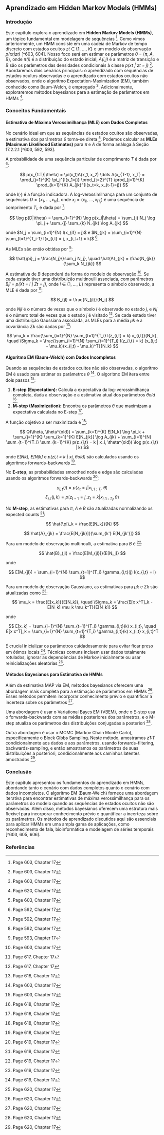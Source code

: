 ## Aprendizado em Hidden Markov Models (HMMs)

### Introdução

Este capítulo explora o aprendizado em **Hidden Markov Models (HMMs)**, um tópico fundamental em modelagem de sequências [^603]. Como vimos anteriormente, um HMM consiste em uma cadeia de Markov de tempo discreto com estados ocultos *zt* ∈ {1, ..., *K*} e um modelo de observação *p(xt|zt)* [^603, 604]. Nosso foco será em estimar os parâmetros *θ* = (*π*, *A*, *B*), onde *π(i)* é a distribuição do estado inicial, *A(i,j)* é a matriz de transição e *B* são os parâmetros das densidades condicionais à classe *p(xt | zt = j)* [^603]. Abordaremos dois cenários principais: o aprendizado com sequências de estados ocultos observadas e o aprendizado com estados ocultos não observados, onde o algoritmo Expectation-Maximization (EM), também conhecido como Baum-Welch, é empregado [^603]. Adicionalmente, exploraremos métodos bayesianos para a estimação de parâmetros em HMMs [^620].

### Conceitos Fundamentais

#### Estimativa de Máxima Verossimilhança (MLE) com Dados Completos

No cenário ideal em que as sequências de estados ocultos são observadas, a estimativa dos parâmetros *θ* torna-se direta [^603]. Podemos calcular as **MLEs (Maximum Likelihood Estimates)** para *π* e *A* de forma análoga à Seção 17.2.2.1 [^603, 592, 593].

A probabilidade de uma sequência particular de comprimento *T* é dada por [^592]:

$$ p(x_{1:T}|\theta) = \pi(x_1)A(x_1, x_2) \dots A(x_{T-1}, x_T) = \prod_{j=1}^{K} \pi_j^{I(x_1=j)} \prod_{t=2}^{T} \prod_{j=1}^{K} \prod_{k=1}^{K} A_{jk}^{I(x_t=k, x_{t-1}=j)} $$

onde $I(\cdot)$ é a função indicadora. A log-verossimilhança para um conjunto de sequências $D = \{x_1, ..., x_N\}$, onde $x_i = (x_{i1}, \dots, x_{iT_i})$ é uma sequência de comprimento $T_i$, é dada por [^592]:

$$ \log p(D|\theta) = \sum_{i=1}^{N} \log p(x_i|\theta) = \sum_{j} N_j \log \pi_j + \sum_{j} \sum_{k} N_{jk} \log A_{jk} $$

onde $N_j = \sum_{i=1}^{N} I(x_{i1} = j)$ e $N_{jk} = \sum_{i=1}^{N} \sum_{t=1}^{T_i-1} I(x_{i,t} = j, x_{i,t+1} = k)$ [^592].

As MLEs são então obtidas por [^593]:

$$ \hat{\pi}_j = \frac{N_j}{\sum_j N_j}, \quad \hat{A}_{jk} = \frac{N_{jk}}{\sum_k N_{jk}} $$

A estimativa de *B* dependerá da forma do modelo de observação [^603]. Se cada estado tiver uma distribuição multinoulli associada, com parâmetros *Bjl* = *p(Xt = l | Zt = j)*, onde *l* ∈ {1, ..., *L*} representa o símbolo observado, a MLE é dada por [^617]:

$$ B_{jl} = \frac{N_{jl}}{N_j} $$

onde *Njl* é o número de vezes que o símbolo *l* é observado no estado *j*, e *Nj* é o número total de vezes que o estado *j* é visitado [^617]. Se cada estado tiver uma distribuição Gaussiana associada, as MLEs para a média *μk* e a covariância *Σk* são dadas por [^618]:

$$ \mu_k = \frac{\sum_{i=1}^{N} \sum_{t=1}^{T_i} I(z_{i,t} = k) x_{i,t}}{N_k}, \quad \Sigma_k = \frac{\sum_{i=1}^{N} \sum_{t=1}^{T_i} I(z_{i,t} = k) (x_{i,t} - \mu_k)(x_{i,t} - \mu_k)^T}{N_k} $$

#### Algoritmo EM (Baum-Welch) com Dados Incompletos

Quando as sequências de estados ocultos não são observadas, o algoritmo EM é usado para estimar os parâmetros *θ* [^603]. O algoritmo EM itera entre dois passos [^603]:

1.  **E-step (Expectation):** Calcula a expectativa da log-verossimilhança completa, dada a observação e a estimativa atual dos parâmetros *θold* [^618].
2.  **M-step (Maximization):** Encontra os parâmetros *θ* que maximizam a expectativa calculada no E-step [^618].

A função objetivo a ser maximizada é [^618]:

$$ Q(\theta, \theta^{old}) = \sum_{k=1}^{K} E[N_k] \log \pi_k + \sum_{j=1}^{K} \sum_{k=1}^{K} E[N_{jk}] \log A_{jk} + \sum_{i=1}^{N} \sum_{t=1}^{T_i} \sum_{k=1}^{K} p(z_{i,t} = k | x_i, \theta^{old}) \log p(x_{i,t} | k) $$

onde *E[Nk]*, *E[Njk]* e *p(zi,t = k | xi, θold)* são calculados usando os algoritmos forwards-backwards [^618].

No **E-step**, as probabilidades smoothed node e edge são calculadas usando os algoritmos forwards-backwards [^619]:

$$ \gamma_{i,t}(j) = p(z_t = j | x_{i, 1:T_i}, \theta) $$
$$ \xi_{i,t}(j, k) = p(z_{t-1} = j, z_t = k | x_{i, 1:T_i}, \theta) $$

No **M-step**, as estimativas para *π*, *A* e *B* são atualizadas normalizando os expected counts [^619]:

$$ \hat{\pi}_k = \frac{E[N_k]}{N} $$

$$ \hat{A}_{jk} = \frac{E[N_{jk}]}{\sum_{k'} E[N_{jk'}]} $$

Para um modelo de observação multinoulli, a estimativa para *B* é [^619]:

$$ \hat{B}_{jl} = \frac{E[M_{jl}]}{E[N_j]} $$

onde

$$ E[M_{jl}] = \sum_{i=1}^{N} \sum_{t=1}^{T_i} \gamma_{i,t}(j) I(x_{i,t} = l) $$

Para um modelo de observação Gaussiano, as estimativas para *μk* e *Σk* são atualizadas como [^619]:

$$ \mu_k = \frac{E[x_k]}{E[N_k]}, \quad \Sigma_k = \frac{E[x x^T]_k - E[N_k] \mu_k \mu_k^T}{E[N_k]} $$

onde

$$ E[x_k] = \sum_{i=1}^{N} \sum_{t=1}^{T_i} \gamma_{i,t}(k) x_{i,t}, \quad E[x x^T]_k = \sum_{i=1}^{N} \sum_{t=1}^{T_i} \gamma_{i,t}(k) x_{i,t} x_{i,t}^T $$

É crucial inicializar os parâmetros cuidadosamente para evitar ficar preso em ótimos locais [^619]. Técnicas comuns incluem usar dados totalmente rotulados, ignorar as dependências de Markov inicialmente ou usar reinicializações aleatórias [^620].

#### Métodos Bayesianos para Estimativa de HMMs

Além da estimativa MAP via EM, métodos bayesianos oferecem uma abordagem mais completa para a estimação de parâmetros em HMMs [^620]. Esses métodos permitem incorporar conhecimento prévio e quantificar a incerteza sobre os parâmetros [^620].

Uma abordagem é usar o Variational Bayes EM (VBEM), onde o E-step usa o forwards-backwards com as médias posteriores dos parâmetros, e o M-step atualiza os parâmetros das distribuições conjugadas a posteriori [^620].

Outra abordagem é usar o MCMC (Markov Chain Monte Carlo), especificamente o Block Gibbs Sampling. Neste método, amostramos *z1:T* condicionalmente aos dados e aos parâmetros, usando forwards-filtering, backwards-sampling, e então amostramos os parâmetros de suas distribuições a posteriori, condicionalmente aos caminhos latentes amostrados [^620].

### Conclusão

Este capítulo apresentou os fundamentos do aprendizado em HMMs, abordando tanto o cenário com dados completos quanto o cenário com dados incompletos. O algoritmo EM (Baum-Welch) fornece uma abordagem iterativa para encontrar estimativas de máxima verossimilhança para os parâmetros do modelo quando as sequências de estados ocultos não são observadas. Além disso, métodos bayesianos oferecem uma estrutura mais flexível para incorporar conhecimento prévio e quantificar a incerteza sobre os parâmetros. Os métodos de aprendizado discutidos aqui são essenciais para aplicar HMMs em uma ampla gama de aplicações, como reconhecimento de fala, bioinformática e modelagem de séries temporais [^603, 605, 606].

### Referências

[^603]: Page 603, Chapter 17
[^604]: Page 604, Chapter 17
[^592]: Page 592, Chapter 17
[^593]: Page 593, Chapter 17
[^617]: Page 617, Chapter 17
[^618]: Page 618, Chapter 17
[^619]: Page 619, Chapter 17
[^620]: Page 620, Chapter 17
[^605]: Page 605, Chapter 17
[^606]: Page 606, Chapter 17
<!-- END -->